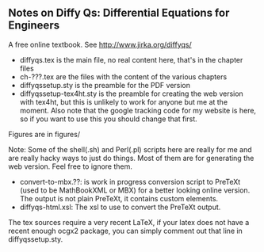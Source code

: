 Notes on Diffy Qs: Differential Equations for Engineers
-------------------------------------------------------

A free online textbook.  See http://www.jirka.org/diffyqs/

* diffyqs.tex is the main file, no real content here, that's in the chapter files
* ch-???.tex are the files with the content of the various chapters
* diffyqssetup.sty is the preamble for the PDF version
* diffyqssetup-tex4ht.sty is the preamble for creating the web version with tex4ht, but this is unlikely to work for anyone but me at the moment.  Also note that the google tracking code for my website is here, so if you want to use this you should change that first.

Figures are in figures/

Note: Some of the shell(.sh) and Perl(.pl) scripts here are really for me and are really hacky ways to just do things.  Most of them are for generating the web version.  Feel free to ignore them.

* convert-to-mbx.??: is work in progress conversion script to PreTeXt (used to be MathBookXML or MBX) for a better looking online version.  The output is not plain PreTeXt, it contains custom elements.
* diffyqs-html.xsl: The xsl to use to convert the PreTeXt output.

The tex sources require a very recent LaTeX, if your latex does not have a recent enough ocgx2 package, you can simply comment out that line in
diffyqssetup.sty.
